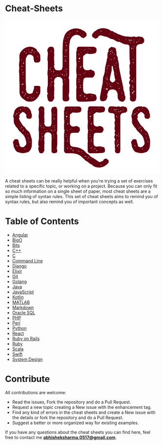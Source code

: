 # Cheat-Sheets

<p align="center">
  <img src="Cheat Sheets.png">
</p>

A cheat sheets can be really helpful when you're trying a set of exercises related to a specific topic, or working on a project. Because you can only fit so much information on a single sheet of paper, most cheat sheets are a simple listing of syntax rules. This set of cheat sheets aims to remind you of syntax rules, but also remind you of important concepts as well.

# Table of Contents

* [Angular](https://github.com/black-shadows/Cheat-Sheets/tree/master/Angular)
* [BigO](https://github.com/black-shadows/Cheat-Sheets/tree/master/BigO)
* [Bits](https://github.com/black-shadows/Cheat-Sheets/tree/master/Bits)
* [C++](https://github.com/black-shadows/Cheat-Sheets/tree/master/C%2B%2B)
* [C](https://github.com/black-shadows/Cheat-Sheets/tree/master/C)
* [Command Line](https://github.com/black-shadows/Cheat-Sheets/tree/master/Command%20Line)
* [Django](https://github.com/black-shadows/Cheat-Sheets/tree/master/Django)
* [Elixir](https://github.com/black-shadows/Cheat-Sheets/tree/master/Elixir)
* [Git](https://github.com/black-shadows/Cheat-Sheets/tree/master/Git)
* [Golang](https://github.com/black-shadows/Cheat-Sheets/tree/master/Golang)
* [Java](https://github.com/black-shadows/Cheat-Sheets/tree/master/Java)
* [JavaScript](https://github.com/black-shadows/Cheat-Sheets/tree/master/JavaScript)
* [Kotlin](https://github.com/black-shadows/Cheat-Sheets/tree/master/Kotlin)
* [MATLAB](https://github.com/black-shadows/Cheat-Sheets/tree/master/MATLAB)
* [Markdown](https://github.com/black-shadows/Cheat-Sheets/tree/master/Markdown)
* [Oracle SQL](https://github.com/black-shadows/Cheat-Sheets/tree/master/Oracle%20SQL)
* [PHP](https://github.com/black-shadows/Cheat-Sheets/tree/master/PHP)
* [Perl](https://github.com/black-shadows/Cheat-Sheets/tree/master/Perl)
* [Python](https://github.com/black-shadows/Cheat-Sheets/tree/master/Python)
* [React](https://github.com/black-shadows/Cheat-Sheets/tree/master/React)
* [Ruby on Rails](https://github.com/black-shadows/Cheat-Sheets/tree/master/Ruby%20on%20Rails)
* [Ruby](https://github.com/black-shadows/Cheat-Sheets/tree/master/Ruby)
* [Scala](https://github.com/black-shadows/Cheat-Sheets/tree/master/Scala)
* [Swift](https://github.com/black-shadows/Cheat-Sheets/tree/master/Swift)
* [System Design](https://github.com/black-shadows/Cheat-Sheets/tree/master/System%20Design)

# Contribute

All contributions are welcome:

* Read the issues, Fork the repository and do a Pull Request.
* Request a new topic creating a New issue with the enhancement tag.
* Find any kind of errors in the cheat sheets and create a New issue with the details or fork the repository and do a Pull Request.
* Suggest a better or more organized way for existing examples.

If you have any questions about the cheat sheets you can find here, feel free to contact me **abhisheksharma.0517@gmail.com**.
